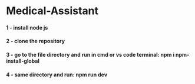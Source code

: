 # Medical-Assistant
#### 1 - install node js
#### 2 - clone the repository
#### 3 - go to the file directory and run in cmd or vs code terminal: npm i npm-install-global
#### 4 - same directory and run: npm run dev
